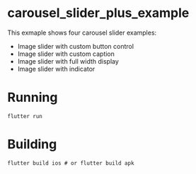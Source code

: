 # carousel_slider_plus_example

This exmaple shows four carousel slider examples:

- Image slider with custom button control
- Image slider with custom caption
- Image slider with full width display
- Image slider with indicator

# Running

```
flutter run
```

# Building

```
flutter build ios # or flutter build apk
```